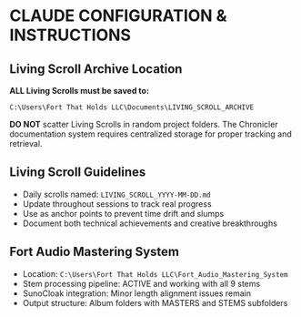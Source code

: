 # CLAUDE CONFIGURATION & INSTRUCTIONS

## Living Scroll Archive Location
**ALL Living Scrolls must be saved to:**
```
C:\Users\Fort That Holds LLC\Documents\LIVING_SCROLL_ARCHIVE
```

**DO NOT** scatter Living Scrolls in random project folders. The Chronicler documentation system requires centralized storage for proper tracking and retrieval.

## Living Scroll Guidelines
- Daily scrolls named: `LIVING_SCROLL_YYYY-MM-DD.md`
- Update throughout sessions to track real progress
- Use as anchor points to prevent time drift and slumps
- Document both technical achievements and creative breakthroughs

## Fort Audio Mastering System
- Location: `C:\Users\Fort That Holds LLC\Fort_Audio_Mastering_System`
- Stem processing pipeline: ACTIVE and working with all 9 stems
- SunoCloak integration: Minor length alignment issues remain
- Output structure: Album folders with MASTERS and STEMS subfolders